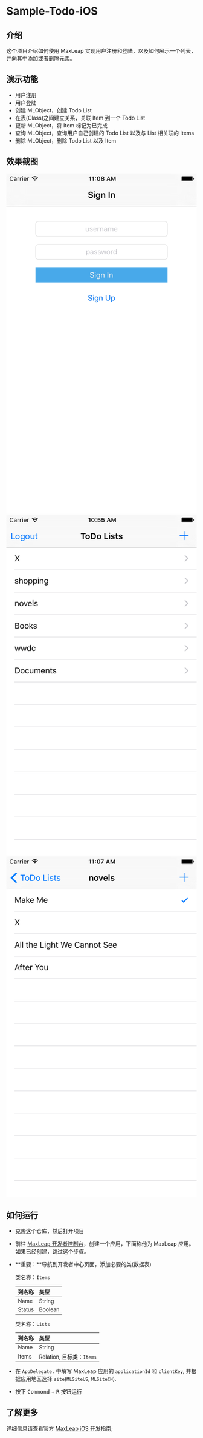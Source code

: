 # Sample-Todo-iOS

## 介绍

这个项目介绍如何使用 MaxLeap 实现用户注册和登陆，以及如何展示一个列表，并向其中添加或者删除元素。

## 演示功能

- 用户注册
- 用户登陆
- 创建 MLObject，创建 Todo List
- 在表(Class)之间建立关系，关联 Item 到一个 Todo List
- 更新 MLObject，将 Item 标记为已完成
- 查询 MLObject，查询用户自己创建的 Todo List 以及与 List 相关联的 Items
- 删除 MLObject，删除 Todo List 以及 Item

## 效果截图

![](docs/images/1.png)
![](docs/images/2.png)
![](docs/images/3.png)

## 如何运行

- 克隆这个仓库，然后打开项目
- 前往 [MaxLeap 开发者控制台](https://maxleap.cn)，创建一个应用，下面称他为 MaxLeap 应用。如果已经创建，跳过这个步骤。
- **重要：**导航到开发者中心页面，添加必要的类(数据表)<br>
	
	类名称：`Items`
	
	列名称|类型
	-----|----
	Name |String
	Status|Boolean
	
	类名称：`Lists`
	
	列名称|类型
	-----|----
	Name|String
	Items|Relation, 目标类：`Items`
	
- 在 `AppDelegate.` 中填写 MaxLeap 应用的 `applicationId` 和 `clientKey`, 并根据应用地区选择 `site`(`MLSiteUS`, `MLSiteCN`).
- 按下 <kbd>Commond</kbd> + <kbd>R</kbd> 按钮运行

## 了解更多

详细信息请查看官方 [MaxLeap iOS 开发指南](https://maxleap.cn/zh_cn/guide/devguide/ios.html);
